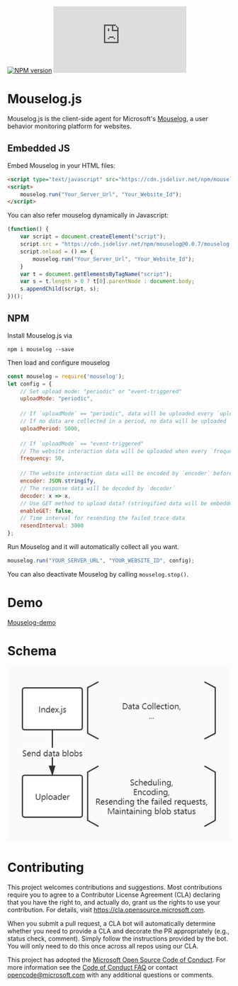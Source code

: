 [![NPM version](https://img.shields.io/npm/v/mouselog)](https://www.npmjs.com/package/mouselog)
![Repo Size](https://img.shields.io/github/repo-size/microsoft/mouselog.js)


Mouselog.js
====

Mouselog.js is the client-side agent for Microsoft's [Mouselog](https://github.com/microsoft/mouselog), a user behavior monitoring platform for websites.

## Embedded JS
Embed Mouselog in your HTML files:
```html
<script type="text/javascript" src="https://cdn.jsdelivr.net/npm/mouselog@0.0.7/mouselog.js"></script>
<script>
    mouselog.run("Your_Server_Url", "Your_Website_Id");
</script>
```
You can also refer mouselog dynamically in Javascript:
```Javascript
(function() {
    var script = document.createElement("script");
    script.src = "https://cdn.jsdelivr.net/npm/mouselog@0.0.7/mouselog.js";
    script.onload = () => {
        mouselog.run("Your_Server_Url", "Your_Website_Id");
    }
    var t = document.getElementsByTagName("script");
    var s = t.length > 0 ? t[0].parentNode : document.body;
    s.appendChild(script, s);
})();
```

## NPM
Install Mouselog.js via
```
npm i mouselog --save
```

Then load and configure mouselog
```Javascript
const mouselog = require('mouselog');
let config = {
    // Set upload mode: "periodic" or "event-triggered"
    uploadMode: "periodic",

    // If `uploadMode` == "periodic", data will be uploaded every `uploadPeriod` ms.
    // If no data are collected in a period, no data will be uploaded
    uploadPeriod: 5000,

    // If `uploadMode` == "event-triggered"
    // The website interaction data will be uploaded when every `frequency` events are captured.
    frequency: 50,

    // The website interaction data will be encoded by `encoder` before uploading to the server.
    encoder: JSON.stringify,
    // The response data will be decoded by `decoder` 
    decoder: x => x, 
    // Use GET method to upload data? (stringified data will be embedded in URI)
    enableGET: false, 
    // Time interval for resending the failed trace data
    resendInterval: 3000
};
```
Run Mouselog and it will automatically collect all you want.
```Javascript
mouselog.run("YOUR_SERVER_URL", "YOUR_WEBSITE_ID", config);
```

You can also deactivate Mouselog by calling `mouselog.stop()`.

# Demo
[Mouselog-demo](https://github.com/hsluoyz/mouselog-demo)

# Schema

![image](schema.jpg)


# Contributing

This project welcomes contributions and suggestions.  Most contributions require you to agree to a
Contributor License Agreement (CLA) declaring that you have the right to, and actually do, grant us
the rights to use your contribution. For details, visit https://cla.opensource.microsoft.com.

When you submit a pull request, a CLA bot will automatically determine whether you need to provide
a CLA and decorate the PR appropriately (e.g., status check, comment). Simply follow the instructions
provided by the bot. You will only need to do this once across all repos using our CLA.

This project has adopted the [Microsoft Open Source Code of Conduct](https://opensource.microsoft.com/codeofconduct/).
For more information see the [Code of Conduct FAQ](https://opensource.microsoft.com/codeofconduct/faq/) or
contact [opencode@microsoft.com](mailto:opencode@microsoft.com) with any additional questions or comments.
